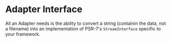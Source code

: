 # Adapter Interface

All an Adapter needs is the ability to convert a string (containin the data, not a filename)
into an implementation of PSR-7's `StreamInterface` specific to your framework.
